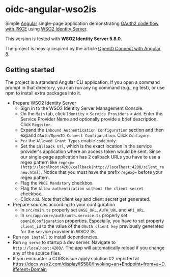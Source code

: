 # oidc-angular-wso2is

Simple [Angular](https://angular.io/) single-page application demonstrating [OAuth2 code flow with PKCE](https://oauth.net/2/pkce/) using [WSO2 Identity Server](https://wso2.com/identity-and-access-management/).

This version is tested with **WSO2 Identity Server 5.8.0**.

The project is heavily inspired by the article [OpenID Connect with Angular 8](https://christianlydemann.com/openid-connect-with-angular-8-oidc-part-7/).

## Getting started
The project is a standard Angular CLI application. If you open a command prompt in that directory, you can run any ng command (e.g., ng test), or use npm to install extra packages into it.

- Prepare WSO2 Identity Server
  - Sign in to the WSO2 Identity Server Management Console.
  - On the `Main` tab, click `Identity` > `Service Providers` > `Add`. Enter the Service Provider Name and optionally provide a brief description. Click `Register`.
  - Expand the `Inbound Authentication Configuration` section and then expand `OAuth/OpenID Connect Configuration`. Click `Configure`.
  - For the `Allowed Grant Types` enable `code` only.
  - Set the `Callback Url`, which is the exact location in the service provider's application where an access token would be sent. Since our single-page application has 2 callback URLs you have to use a regex pattern like `regexp=(http://localhost:4200/callback|http://localhost:4200/silent_renew.html)`. Notice that you must have the prefix `regexp=` before your regex pattern.
  - Flag the `PKCE Mandatory` checkbox.
  - Flag the `Allow authentication without the client secret` checkbox.
  - Click `Add`. Note that client key and client secret get generated.
- Prepare sources according to your configuration 
  - In `src/main.ts` properly set `BASE_URL`, `AUTH_URL` and `API_URL`.
  - In `src/app/core/auth/auth.service.ts` properly set `openIdConfiguration` properties. Especially, you have to set property `client_id` to the value of the `OAuth client key` previously generated for the service provider in WSO2 IS. 
- Run `npm install` to install dependencies.
- Run `ng serve` to startup a dev server. Navigate to `http://localhost:4200/`. The app will automatically reload if you change any of the source files.
- If you encounter a CORS issue apply solution #2 reported at https://docs.wso2.com/display/IS580/Invoking+an+Endpoint+from+a+Different+Domain


